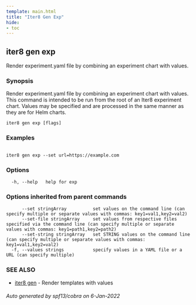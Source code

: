 ```yaml
---
template: main.html
title: "Iter8 Gen Exp"
hide:
- toc
---
```


## iter8 gen exp

Render experiment.yaml file by combining an experiment chart with values.

### Synopsis


Render experiment.yaml file by combining an experiment chart with values.
This command is intended to be run from the root of an Iter8 experiment chart. Values may be specified and are processed in the same manner as they are for Helm charts.

```
iter8 gen exp [flags]
```

### Examples

```

iter8 gen exp --set url=https://example.com

```

### Options

```
  -h, --help   help for exp
```

### Options inherited from parent commands

```
      --set stringArray          set values on the command line (can specify multiple or separate values with commas: key1=val1,key2=val2)
      --set-file stringArray     set values from respective files specified via the command line (can specify multiple or separate values with commas: key1=path1,key2=path2)
      --set-string stringArray   set STRING values on the command line (can specify multiple or separate values with commas: key1=val1,key2=val2)
  -f, --values strings           specify values in a YAML file or a URL (can specify multiple)
```

### SEE ALSO

* [iter8 gen](iter8_gen.md)	 - Render templates with values

###### Auto generated by spf13/cobra on 6-Jan-2022
